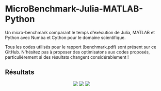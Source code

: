# MicroBenchmark-Julia-MATLAB-Python
Un micro-benchmark comparant le temps d'exécution de Julia, MATLAB et Python avec Numba et Cython pour le domaine scientifique.

Tous les codes utilisés pour le rapport (benchmark.pdf) sont présent sur ce GitHub.
N'hésitez pas à proposer des optimisatons aux codes proposés, particulièrement si des résultats changent considérablement !

## Résultats 

<p align="center">
  <img src="https://github.com/Sala2Code/MicroBenchmark-Julia-MATLAB-Python/assets/109032171/939b3cb5-81e5-46f2-8cab-f0ba20a3755e">
  <img src="https://github.com/Sala2Code/MicroBenchmark-Julia-MATLAB-Python/assets/109032171/f8e2fcc5-54c3-4aba-8ab7-c209deb817e6">
  <img src="https://github.com/Sala2Code/MicroBenchmark-Julia-MATLAB-Python/assets/109032171/7f8dd294-8b7b-489e-bbb0-d883567d3f61">
  
</p>
